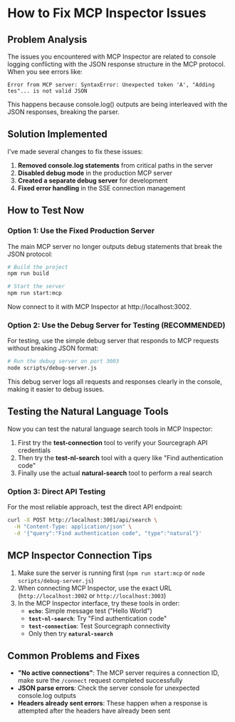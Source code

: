 # How to Fix MCP Inspector Issues

## Problem Analysis

The issues you encountered with MCP Inspector are related to console logging conflicting with the JSON response structure in the MCP protocol. When you see errors like:

```
Error from MCP server: SyntaxError: Unexpected token 'A', "Adding tes"... is not valid JSON
```

This happens because console.log() outputs are being interleaved with the JSON responses, breaking the parser.

## Solution Implemented

I've made several changes to fix these issues:

1. **Removed console.log statements** from critical paths in the server
2. **Disabled debug mode** in the production MCP server
3. **Created a separate debug server** for development
4. **Fixed error handling** in the SSE connection management

## How to Test Now

### Option 1: Use the Fixed Production Server

The main MCP server no longer outputs debug statements that break the JSON protocol:

```bash
# Build the project
npm run build

# Start the server
npm run start:mcp
```

Now connect to it with MCP Inspector at http://localhost:3002.

### Option 2: Use the Debug Server for Testing (RECOMMENDED)

For testing, use the simple debug server that responds to MCP requests without breaking JSON format:

```bash
# Run the debug server on port 3003
node scripts/debug-server.js
```

This debug server logs all requests and responses clearly in the console, making it easier to debug issues.

## Testing the Natural Language Tools

Now you can test the natural language search tools in MCP Inspector:

1. First try the **test-connection** tool to verify your Sourcegraph API credentials
2. Then try the **test-nl-search** tool with a query like "Find authentication code"
3. Finally use the actual **natural-search** tool to perform a real search

### Option 3: Direct API Testing

For the most reliable approach, test the direct API endpoint:

```bash
curl -X POST http://localhost:3001/api/search \
  -H "Content-Type: application/json" \
  -d '{"query":"Find authentication code", "type":"natural"}'
```

## MCP Inspector Connection Tips

1. Make sure the server is running first (`npm run start:mcp` or `node scripts/debug-server.js`)
2. When connecting MCP Inspector, use the exact URL (`http://localhost:3002` or `http://localhost:3003`)
3. In the MCP Inspector interface, try these tools in order:
   * **`echo`**: Simple message test ("Hello World")
   * **`test-nl-search`**: Try "Find authentication code"
   * **`test-connection`**: Test Sourcegraph connectivity
   * Only then try **`natural-search`**

## Common Problems and Fixes

- **"No active connections"**: The MCP server requires a connection ID, make sure the `/connect` request completed successfully
- **JSON parse errors**: Check the server console for unexpected console.log outputs
- **Headers already sent errors**: These happen when a response is attempted after the headers have already been sent